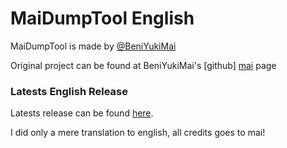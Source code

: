 # MaiDumpTool English

MaiDumpTool is made by [@BeniYukiMai][maicreator]

Original project can be found at BeniYukiMai's [github] [mai] page

### Latests English Release

Latests release can be found [here][ourreleases].

I did only a mere translation to english, all credits goes to mai!

[maicreator]: <https://github.com/BeniYukiMai>
   [mai]: <https://github.com/BeniYukiMai/MaiDumpTool>
   [ourreleases]: <https://github.com/LioMajor/MaiDumpToolEN/releases>   
  
